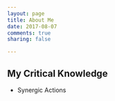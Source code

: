 ```yaml
---
layout: page
title: About Me
date: 2017-08-07
comments: true
sharing: false

---
```


## My Critical Knowledge

- Synergic Actions
